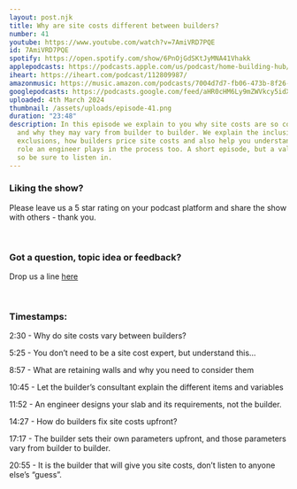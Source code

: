```yaml
---
layout: post.njk
title: Why are site costs different between builders?
number: 41
youtube: https://www.youtube.com/watch?v=7AmiVRD7PQE
id: 7AmiVRD7PQE
spotify: https://open.spotify.com/show/6PnOjGdSKtJyMNA41Vhakk
applepodcasts: https://podcasts.apple.com/us/podcast/home-building-hub/id1681936589
iheart: https://iheart.com/podcast/112809987/
amazonmusic: https://music.amazon.com/podcasts/7004d7d7-fb06-473b-8f26-8ce9992cac11
googlepodcasts: https://podcasts.google.com/feed/aHR0cHM6Ly9mZWVkcy5idXp6c3Byb3V0LmNvbS8yMTM5MTU1LnJzcw==
uploaded: 4th March 2024
thumbnail: /assets/uploads/episode-41.png
duration: "23:48"
description: In this episode we explain to you why site costs are so confusing
  and why they may vary from builder to builder. We explain the inclusions and
  exclusions, how builders price site costs and also help you understand the
  role an engineer plays in the process too. A short episode, but a valuable one
  so be sure to listen in.
---
```

### Liking the show?

Please leave us a 5 star rating on your podcast platform and share the show with others - thank you.

<br>

### Got a question, topic idea or feedback?

Drop us a line <a href="/contact" id="contact-us" target="_blank">here</a>

<br>

### Timestamps:

2:30 - Why do site costs vary between builders?

5:25 - You don’t need to be a site cost expert, but understand this…

8:57 - What are retaining walls and why you need to consider them

10:45 - Let the builder’s consultant explain the different items and variables

11:52 - An engineer designs your slab and its requirements, not the builder.

14:27 - How do builders fix site costs upfront?

17:17 - The builder sets their own parameters upfront, and those parameters vary from builder to builder.

20:55 - It is the builder that will give you site costs, don’t listen to anyone else’s “guess”.